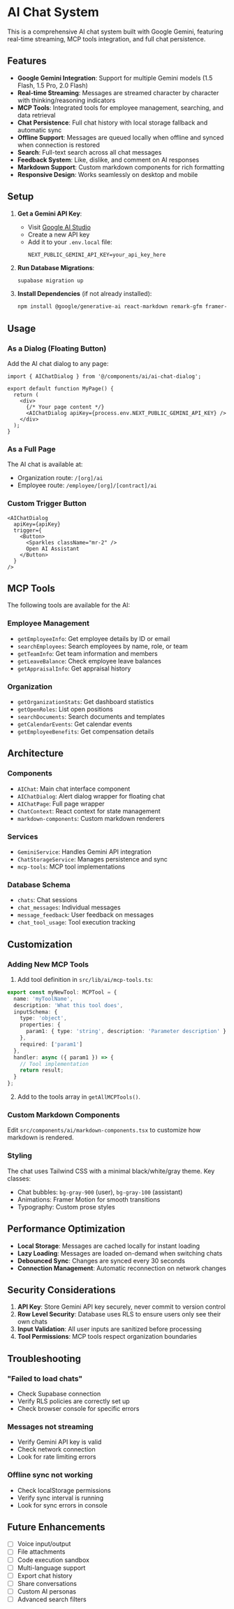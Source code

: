 # AI Chat System

This is a comprehensive AI chat system built with Google Gemini, featuring real-time streaming, MCP tools integration, and full chat persistence.

## Features

- **Google Gemini Integration**: Support for multiple Gemini models (1.5 Flash, 1.5 Pro, 2.0 Flash)
- **Real-time Streaming**: Messages are streamed character by character with thinking/reasoning indicators
- **MCP Tools**: Integrated tools for employee management, searching, and data retrieval
- **Chat Persistence**: Full chat history with local storage fallback and automatic sync
- **Offline Support**: Messages are queued locally when offline and synced when connection is restored
- **Search**: Full-text search across all chat messages
- **Feedback System**: Like, dislike, and comment on AI responses
- **Markdown Support**: Custom markdown components for rich formatting
- **Responsive Design**: Works seamlessly on desktop and mobile

## Setup

1. **Get a Gemini API Key**:
   - Visit [Google AI Studio](https://makersuite.google.com/app/apikey)
   - Create a new API key
   - Add it to your `.env.local` file:
     ```
     NEXT_PUBLIC_GEMINI_API_KEY=your_api_key_here
     ```

2. **Run Database Migrations**:
   ```bash
   supabase migration up
   ```

3. **Install Dependencies** (if not already installed):
   ```bash
   npm install @google/generative-ai react-markdown remark-gfm framer-motion
   ```

## Usage

### As a Dialog (Floating Button)

Add the AI chat dialog to any page:

```tsx
import { AIChatDialog } from '@/components/ai/ai-chat-dialog';

export default function MyPage() {
  return (
    <div>
      {/* Your page content */}
      <AIChatDialog apiKey={process.env.NEXT_PUBLIC_GEMINI_API_KEY} />
    </div>
  );
}
```

### As a Full Page

The AI chat is available at:
- Organization route: `/[org]/ai`
- Employee route: `/employee/[org]/[contract]/ai`

### Custom Trigger Button

```tsx
<AIChatDialog 
  apiKey={apiKey}
  trigger={
    <Button>
      <Sparkles className="mr-2" />
      Open AI Assistant
    </Button>
  }
/>
```

## MCP Tools

The following tools are available for the AI:

### Employee Management
- `getEmployeeInfo`: Get employee details by ID or email
- `searchEmployees`: Search employees by name, role, or team
- `getTeamInfo`: Get team information and members
- `getLeaveBalance`: Check employee leave balances
- `getAppraisalInfo`: Get appraisal history

### Organization
- `getOrganizationStats`: Get dashboard statistics
- `getOpenRoles`: List open positions
- `searchDocuments`: Search documents and templates
- `getCalendarEvents`: Get calendar events
- `getEmployeeBenefits`: Get compensation details

## Architecture

### Components
- `AIChat`: Main chat interface component
- `AIChatDialog`: Alert dialog wrapper for floating chat
- `AIChatPage`: Full page wrapper
- `ChatContext`: React context for state management
- `markdown-components`: Custom markdown renderers

### Services
- `GeminiService`: Handles Gemini API integration
- `ChatStorageService`: Manages persistence and sync
- `mcp-tools`: MCP tool implementations

### Database Schema
- `chats`: Chat sessions
- `chat_messages`: Individual messages
- `message_feedback`: User feedback on messages
- `chat_tool_usage`: Tool execution tracking

## Customization

### Adding New MCP Tools

1. Add tool definition in `src/lib/ai/mcp-tools.ts`:

```typescript
export const myNewTool: MCPTool = {
  name: 'myToolName',
  description: 'What this tool does',
  inputSchema: {
    type: 'object',
    properties: {
      param1: { type: 'string', description: 'Parameter description' }
    },
    required: ['param1']
  },
  handler: async ({ param1 }) => {
    // Tool implementation
    return result;
  }
};
```

2. Add to the tools array in `getAllMCPTools()`.

### Custom Markdown Components

Edit `src/components/ai/markdown-components.tsx` to customize how markdown is rendered.

### Styling

The chat uses Tailwind CSS with a minimal black/white/gray theme. Key classes:
- Chat bubbles: `bg-gray-900` (user), `bg-gray-100` (assistant)
- Animations: Framer Motion for smooth transitions
- Typography: Custom prose styles

## Performance Optimization

- **Local Storage**: Messages are cached locally for instant loading
- **Lazy Loading**: Messages are loaded on-demand when switching chats
- **Debounced Sync**: Changes are synced every 30 seconds
- **Connection Management**: Automatic reconnection on network changes

## Security Considerations

1. **API Key**: Store Gemini API key securely, never commit to version control
2. **Row Level Security**: Database uses RLS to ensure users only see their own chats
3. **Input Validation**: All user inputs are sanitized before processing
4. **Tool Permissions**: MCP tools respect organization boundaries

## Troubleshooting

### "Failed to load chats"
- Check Supabase connection
- Verify RLS policies are correctly set up
- Check browser console for specific errors

### Messages not streaming
- Verify Gemini API key is valid
- Check network connection
- Look for rate limiting errors

### Offline sync not working
- Check localStorage permissions
- Verify sync interval is running
- Look for sync errors in console

## Future Enhancements

- [ ] Voice input/output
- [ ] File attachments
- [ ] Code execution sandbox
- [ ] Multi-language support
- [ ] Export chat history
- [ ] Share conversations
- [ ] Custom AI personas
- [ ] Advanced search filters